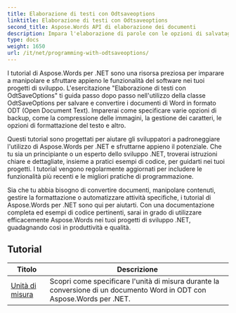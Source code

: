```yaml
---
title: Elaborazione di testi con Odtsaveoptions
linktitle: Elaborazione di testi con Odtsaveoptions
second_title: Aspose.Words API di elaborazione dei documenti
description: Impara l'elaborazione di parole con le opzioni di salvataggio ODT in Aspose.Words per .NET. Tutorial dettagliati con codice di esempio per salvare documenti Word in formato ODT.
type: docs
weight: 1650
url: /it/net/programming-with-odtsaveoptions/
---
```

I tutorial di Aspose.Words per .NET sono una risorsa preziosa per imparare a manipolare e sfruttare appieno le funzionalità del software nei tuoi progetti di sviluppo. L'esercitazione "Elaborazione di testi con OdtSaveOptions" ti guida passo dopo passo nell'utilizzo della classe OdtSaveOptions per salvare e convertire i documenti di Word in formato ODT (Open Document Text). Imparerai come specificare varie opzioni di backup, come la compressione delle immagini, la gestione dei caratteri, le opzioni di formattazione del testo e altro.

Questi tutorial sono progettati per aiutare gli sviluppatori a padroneggiare l'utilizzo di Aspose.Words per .NET e sfruttarne appieno il potenziale. Che tu sia un principiante o un esperto dello sviluppo .NET, troverai istruzioni chiare e dettagliate, insieme a pratici esempi di codice, per guidarti nei tuoi progetti. I tutorial vengono regolarmente aggiornati per includere le funzionalità più recenti e le migliori pratiche di programmazione.

Sia che tu abbia bisogno di convertire documenti, manipolare contenuti, gestire la formattazione o automatizzare attività specifiche, i tutorial di Aspose.Words per .NET sono qui per aiutarti. Con una documentazione completa ed esempi di codice pertinenti, sarai in grado di utilizzare efficacemente Aspose.Words nei tuoi progetti di sviluppo .NET, guadagnando così in produttività e qualità.

 ## Tutorial
| Titolo | Descrizione |
| --- | --- |
| [Unità di misura](./measure-unit/) | Scopri come specificare l'unità di misura durante la conversione di un documento Word in ODT con Aspose.Words per .NET. |